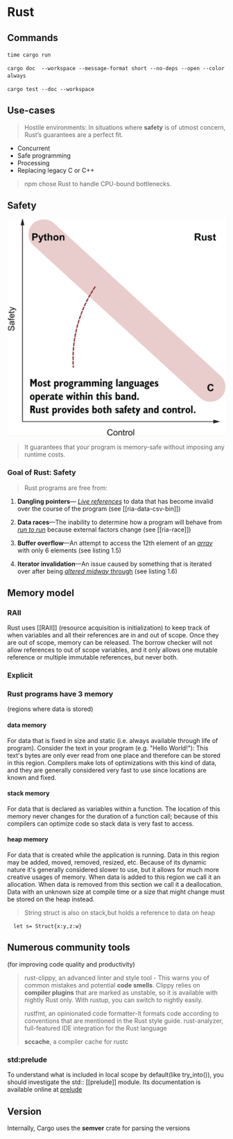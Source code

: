 # Rust


## Commands

`time cargo run`

`cargo doc  --workspace --message-format short --no-deps --open --color always`

`cargo test --doc --workspace`

## Use-cases

> Hostile environments: In situations where **safety** is of utmost concern, Rust’s guarantees are a perfect fit.
- Concurrent
- Safe programming
- Processing
- Replacing legacy C or C++
>
> npm chose Rust to handle CPU-bound bottlenecks.

## Safety

![safetay-control](./assets/images/Screenshot%20from%202022-12-14%2017-53-56.png)

> It guarantees that your program is memory-safe without imposing any runtime costs.

### Goal of Rust: Safety

> Rust programs are free from:

1. **Dangling pointers**— <u>_Live references_</u> to data that has become invalid over the course of the program (see [[ria-data-csv-bin]])

2. **Data races**—The inability to determine how a program will behave from <u>_run to run_</u> because external factors change (see [[ria-race]])

3. **Buffer overflow**—An attempt to access the 12th element of an <u>_array_</u> with only 6 elements (see listing 1.5)

4. **Iterator invalidation**—An issue caused by something that is iterated over after being <u>_altered midway_ through</u> (see listing 1.6)

## Memory model

### RAII

Rust uses [[RAII]] (resource acquisition is initialization) to keep track of when variables and all their references are in and out of scope. Once they are out of scope, memory can be released. The borrow checker will not allow references to out of scope variables, and it only allows one mutable reference or multiple immutable references, but never both.

### Explicit


### Rust programs have 3 memory 
(regions where data is stored)

#### data memory 

For data that is fixed in size and static (i.e. always available through life of program). Consider the text in your program (e.g. "Hello World!"): This text's bytes are only ever read from one place and therefore can be stored in this region. Compilers make lots of optimizations with this kind of data, and they are generally considered very fast to use since locations are known and fixed.

#### stack memory 
For data that is declared as variables within a function. The location of this memory never changes for the duration of a function call; because of this compilers can optimize code so stack data is very fast to access.

#### heap memory 
For data that is created while the application is running. Data in this region may be added, moved, removed, resized, etc. Because of its dynamic nature it's generally considered slower to use, but it allows for much more creative usages of memory. When data is added to this region we call it an allocation. When data is removed from this section we call it a deallocation. Data with an unknown size at compile time or a size that might change must be stored on the heap instead.


> String struct is also on stack,but holds a reference to data on heap

```
  let s= Struct{x:y,z:w}  
```


## Numerous community tools 
(for improving code quality and productivity)

>rust-clippy, an advanced linter and style tool - This warns you of common mistakes and potential **code smells**. Clippy relies on **compiler plugins** that are marked as unstable, so it is available with nightly Rust only. With rustup, you can switch to nightly easily.
>
>rustfmt, an opinionated code formatter-It formats code according to conventions that are mentioned in the Rust style guide.
> rust-analyzer, full-featured IDE integration for the Rust language
> 
> **sccache**, a compiler cache for rustc


### std:prelude

To understand what is included in local scope by default(like try_into()), you should investigate the std:: [[prelude]] module. Its documentation is available online at [prelude](https://doc.rust-lang.org/std/prelude/index.html)


## Version

Internally, Cargo uses the **semver** crate for parsing the versions

